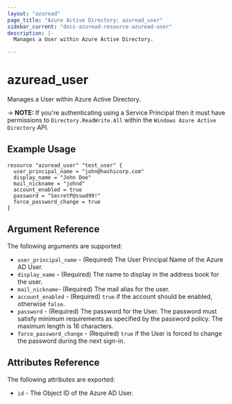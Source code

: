 ```yaml
---
layout: "azuread"
page_title: "Azure Active Directory: azuread_user"
sidebar_current: "docs-azuread-resource-azuread-user"
description: |-
  Manages a User within Azure Active Directory.

---
```


# azuread_user

Manages a User within Azure Active Directory.

-> **NOTE:** If you're authenticating using a Service Principal then it must have permissions to `Directory.ReadWrite.All` within the `Windows Azure Active Directory` API.

## Example Usage

```hcl
resource "azuread_user" "test_user" {
  user_principal_name = "john@hashicorp.com"
  display_name = "John Doe"
  mail_nickname = "johnd"
  account_enabled = true
  password = "SecretP@sswd99!"
  force_password_change = true
}
```

## Argument Reference

The following arguments are supported:

* `user_principal_name` - (Required) The User Principal Name of the Azure AD User.
* `display_name` - (Required) The name to display in the address book for the user.
* `mail_nickname`- (Required) The mail alias for the user.
* `account_enabled` - (Required) `true` if the account should be enabled, otherwise `false`.
* `password` - (Required) The password for the User. The password must satisfy minimum requirements as specified by the password policy. The maximum length is 16 characters.
* `force_password_change` - (Required) `true` if the User is forced to change the password during the next sign-in.

## Attributes Reference

The following attributes are exported:

* `id` - The Object ID of the Azure AD User.
